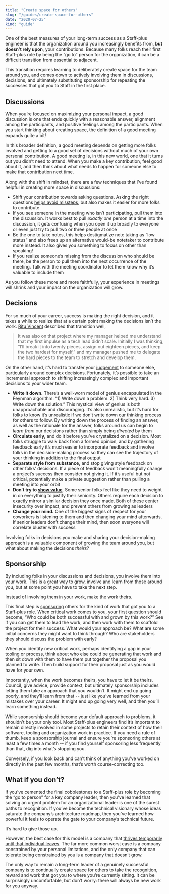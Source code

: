 ```yaml
---
title: "Create space for others"
slug: "/guides/create-space-for-others"
date: "2020-07-25"
kind: "guide"
---
```


One of the best measures of your long-term success as a Staff-plus engineer is that the organization around you increasingly benefits from, **but doesn’t rely upon**, your contributions. Because many folks reach their first Staff-plus role by being the “go to” person for the organization, it can be a difficult transition from essential to adjacent.

This transition requires learning to deliberately create space for the team around you, and comes down to actively involving them in discussions, decisions, and ultimately substituting sponsorship for repeating the successes that got you to Staff in the first place.


## Discussions

When you’re focused on maximizing your personal impact, a good discussion is one that ends quickly with a reasonable answer, alignment among the participants, and positive feelings among the participants. When you start thinking about creating space, the definition of a good meeting expands quite a bit!

In this broader definition, a good meeting depends on getting more folks involved and getting to a good set of decisions without much of your own personal contribution. A good meeting is, in this new world, one that it turns out you didn’t need to attend. When you make a key contribution, feel good about it, and then think about what needs to happen for someone else to make that contribution next time.

Along with the shift in mindset, there are a few techniques that I’ve found helpful in creating more space in discussions:



*   Shift your contribution towards asking questions. Asking the right questions [helps avoid missteps](https://lethain.com/learn-to-never-be-wrong/), but also makes it easier for more folks to contribute
*   If you see someone in the meeting who isn’t participating, pull them into the discussion. It works best to pull _exactly one_ person at a time into the discussion, it gets confusing when you open it up broadly to everyone or even just try to pull two or three people at once
*   Be the one to take notes, this helps destigmatize note taking as “low status” and also frees up an alternative would-be notetaker to contribute more instead. It also gives you something to focus on other than speaking!
*   If you realize someone’s missing from the discussion who should be there, be the person to pull them into the next occurrence of the meeting. Talk with the meeting coordinator to let them know why it’s valuable to include them

As you follow these more and more faithfully, your experience in meetings will shrink and your impact on the organization will grow.


## Decisions

For so much of your career, success is making the right decision, and it takes a while to realize that at a certain point making the decisions isn’t the work. [Ritu Vincent](https://staffeng.com/stories/ritu-vincent) described that transition well,

> It was also on that project where my manager helped me understand that my first impulse as a tech lead didn’t scale. Initially I was thinking, “I’ll break it into twenty pieces, assign out eighteen pieces, and keep the two hardest for myself,” and my manager pushed me to delegate the hard pieces to the team to stretch and develop them.

On the other hand, it’s hard to transfer your [judgement](https://staffeng.com/guides/staff-plus-interview-process) to someone else, particularly around complex decisions. Fortunately, it’s possible to take an incremental approach to shifting increasingly complex and important decisions to your wider team.



*   **Write it down.** There’s a well-worn model of genius encapsulated in the Feynman algorithm: “1) Write down a problem. 2) Think very hard. 3) Write down the solution.” This mystical view of genius is both unapproachable and discouraging. It’s also unrealistic, but it’s hard for folks to know it’s unrealistic if we don’t write down our thinking process for others to follow. By writing down the process of finding an answer, as well as the rationale for the answer, folks around us can begin to _learn from_ our decisions rather than simply being _directed_ by them
*   **Circulate early,** and do it before you’ve crystalized on a decision. Most folks struggle to walk back from a formed opinion, and by gathering feedback early it’s much easier to incorporate feedback and involve folks in the decision-making process so they can see the trajectory of your thinking in addition to the final output
*   **Separate style from substance,** and stop giving style feedback on other folks’ decisions. If a piece of feedback won’t meaningfully change a project’s success then consider not giving it. If it’s useful but not critical, potentially make a private suggestion rather than pulling a meeting into your orbit
*   **Don’t try to [show value](https://lethain.com/showing-value/)**. Some senior folks feel like they need to weight in on everything to justify their seniority. Others require each decision to exactly mirror a similar decision they once made. Both of these center insecurity over impact, and prevent others from growing as leaders
*   **Change your mind.** One of the biggest signs of respect for your coworkers is listening to them and then changing your mind afterwards. If senior leaders don’t change their mind, then soon everyone will correlate bluster with success

Involving folks in decisions you make and sharing your decision-making approach is a valuable component of growing the team around you, but what about making the decisions _theirs_?


## Sponsorship

By including folks in your discussions and decisions, you involve them into your work. This is a great way to grow, involve and learn from those around you, but at some point you have to take the next step.

Instead of involving them in your work, make the work theirs.

This final step is [sponsoring](https://larahogan.me/blog/what-sponsorship-looks-like/) others for the kind of work that got you to a Staff-plus role. When critical work comes to you, your first question should become, “Who could be both successful with and grown by this work?” See if you can get them to lead the work, and then work with them to scaffold the project for their success. What would your approach be? What are some initial concerns they might want to think through? Who are stakeholders they should discuss the problem with early?

When you identify new critical work, perhaps identifying a gap in your tooling or process, think about who else could be generating that work and then sit down with them to have them put together the proposal you planned to write. Then build support for their proposal just as you would have for your own.

Importantly, when the work becomes theirs, you have to let it be theirs. Council, give advice, provide context, but ultimately sponsorship includes letting them take an approach that you wouldn’t. It might end up going poorly, and they’ll learn from that -- just like you’ve learned from your mistakes over your career. It might end up going very well, and then you’ll learn something instead.

While sponsorship should become your default approach to problems, it shouldn’t be your only tool. Most Staff-plus engineers find it’s important to remain directly involved in some projects to retain their context of how their software, tooling and organization work in practice. If you need a rule of thumb, keep a sponsorship journal and ensure you’re sponsoring others at least a few times a month -- if you find yourself sponsoring less frequently than that, dig into what’s stopping you.

Conversely, if you look back and can’t think of anything you’ve worked on directly in the past few months, that’s worth course-correcting too.


## What if you don’t?

If you’ve cemented the final cobblestones to a Staff-plus role by becoming the “go to person” for a key company leader, then you’ve learned that solving an urgent problem for an organizational leader is one of the surest paths to recognition. If you’ve become the technical visionary whose ideas saturate the company’s architecture roadmap, then you’ve learned how powerful it feels to operate the gate to your company’s technical future.

It’s hard to give those up.

However, the best case for this model is a company that [thrives temporarily until that individual leaves](https://www.amazon.com/dp/B0058DRUV6/). The far more common worst case is a company constrained by your personal limitations, and the only company that can tolerate being constrained by you is a company that doesn’t grow.

The only way to remain a long-term leader of a genuinely successful company is to continually create space for others to take the recognition, reward and work that got you to where you’re currently sitting. It can be surprisingly uncomfortable, but don’t worry: there will always be new work for you anyway.